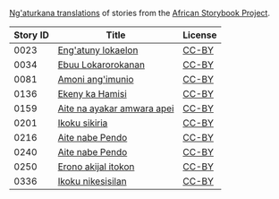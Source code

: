 [Ng'aturkana translations](http://my.africanstorybook.org/language/ng'aturkana) of stories from the [African Storybook Project](http://my.africanstorybook.org).

Story ID | Title | License
-------- | ----- | -------
0023 | [Eng'atuny lokaelon](http://my.africanstorybook.org/stories/engatuny-lokaelon) | [CC-BY](https://creativecommons.org/licenses/by/3.0/)
0034 | [Ebuu Lokarorokanan](http://my.africanstorybook.org/stories/ebuu-lokarorokanan) | [CC-BY](https://creativecommons.org/licenses/by/3.0/)
0081 | [Amoni ang'imunio](http://my.africanstorybook.org/stories/amoni-ang’imunio) | [CC-BY](https://creativecommons.org/licenses/by/4.0/)
0136 | [Ekeny ka Hamisi](http://my.africanstorybook.org/stories/ekeny-ka-hamisi) | [CC-BY](https://creativecommons.org/licenses/by/3.0/)
0159 | [Aite na ayakar amwara apei](http://my.africanstorybook.org/stories/aite-na-ayakar-amwara-apei) | [CC-BY](https://creativecommons.org/licenses/by/3.0/)
0201 | [Ikoku sikiria](http://my.africanstorybook.org/stories/ikoku-sikiria) | [CC-BY](https://creativecommons.org/licenses/by/4.0/)
0216 | [Aite nabe Pendo](http://my.africanstorybook.org/stories/aite-nabe-pendo) | [CC-BY](https://creativecommons.org/licenses/by/3.0/)
0240 | [Aite nabe Pendo](http://my.africanstorybook.org/stories/aite-nabe-pendo) | [CC-BY](https://creativecommons.org/licenses/by/3.0/)
0250 | [Erono akijal itokon](http://my.africanstorybook.org/stories/erono-akijal-itokon) | [CC-BY](https://creativecommons.org/licenses/by/3.0/)
0336 | [Ikoku nikesisilan](http://my.africanstorybook.org/stories/ikoku-nikesisilan) | [CC-BY](https://creativecommons.org/licenses/by/4.0/)
